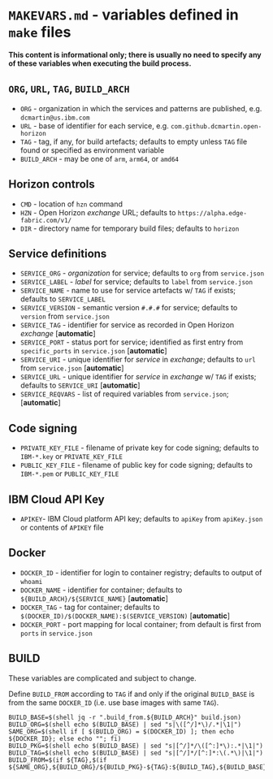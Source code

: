 # `MAKEVARS.md` - variables defined in `make` files

**This content is informational only; there is usually no need to specify any of these variables when executing the build process.**

## `ORG`, `URL`, `TAG`, `BUILD_ARCH`

+ `ORG` - organization in which the services and patterns are published, e.g. `dcmartin@us.ibm.com`
+ `URL` - base of identifier for each service, e.g. `com.github.dcmartin.open-horizon`
+ `TAG` - tag, if any, for build artefacts; defaults to empty unless `TAG` file found or specified as environment variable
+ `BUILD_ARCH` -  may be one of `arm`, `arm64`, or `amd64`

## Horizon controls

+ `CMD` - location of `hzn` command
+ `HZN` - Open Horizon _exchange_ URL; defaults to  `https://alpha.edge-fabric.com/v1/`
+ `DIR` - directory name for temporary build files; defaults to `horizon`

## Service definitions

+ `SERVICE_ORG` - _organization_ for service; defaults to `org` from `service.json`
+ `SERVICE_LABEL` - _label_ for service; defaults to `label` from `service.json`
+ `SERVICE_NAME` - name to use for service artefacts w/ `TAG` if exists; defaults to `SERVICE_LABEL`
+ `SERVICE_VERSION` - semantic version `#.#.#` for service; defaults to `version` from `service.json`
+ `SERVICE_TAG` - identifier for service as recorded in Open Horizon _exchange_ [**automatic**]
+ `SERVICE_PORT` - status port for service; identified as first entry from `specific_ports` in `service.json` [**automatic**]
+ `SERVICE_URI` - unique identifier for _service_ in _exchange_; defaults to `url` from `service.json` [**automatic**]
+ `SERVICE_URL` - unique identifier for _service_ in _exchange_ w/ `TAG` if exists; defaults to `SERVICE_URI` [**automatic**]
+ `SERVICE_REQVARS` - list of required variables from `service.json`; [**automatic**]

## Code signing

+ `PRIVATE_KEY_FILE` - filename of private key for code signing; defaults to `IBM-*.key` or `PRIVATE_KEY_FILE`
+ `PUBLIC_KEY_FILE` - filename of public key for code signing; defaults to `IBM-*.pem` or `PUBLIC_KEY_FILE`

## IBM Cloud API Key

+ `APIKEY`- IBM Cloud platform API key; defaults to `apiKey` from `apiKey.json` or contents of `APIKEY` file

## Docker

+ `DOCKER_ID` - identifier for login to container registry; defaults to output of `whoami`
+ `DOCKER_NAME` - identifier for container; defaults to `${BUILD_ARCH}/${SERVICE_NAME}` [**automatic**]
+ `DOCKER_TAG` - tag for container; defaults to `$(DOCKER_ID)/$(DOCKER_NAME):$(SERVICE_VERSION)` [**automatic**]
+ `DOCKER_PORT` - port mapping for local container; from default is first from `ports` in `service.json`

## BUILD

These variables are complicated and subject to change.

Define `BUILD_FROM` according to `TAG` if and only if the original `BUILD_BASE` is from the same `DOCKER_ID` (i.e. use base images with same `TAG`).

```
BUILD_BASE=$(shell jq -r ".build_from.${BUILD_ARCH}" build.json)
BUILD_ORG=$(shell echo $(BUILD_BASE) | sed "s|\([^/]*\)/.*|\1|")
SAME_ORG=$(shell if [ $(BUILD_ORG) = $(DOCKER_ID) ]; then echo ${DOCKER_ID}; else echo ""; fi)
BUILD_PKG=$(shell echo $(BUILD_BASE) | sed "s|[^/]*/\([^:]*\):.*|\1|")
BUILD_TAG=$(shell echo $(BUILD_BASE) | sed "s|[^/]*/[^:]*:\(.*\)|\1|")
BUILD_FROM=$(if ${TAG},$(if ${SAME_ORG},${BUILD_ORG}/${BUILD_PKG}-${TAG}:${BUILD_TAG},${BUILD_BASE}),${BUILD_BASE})
```
